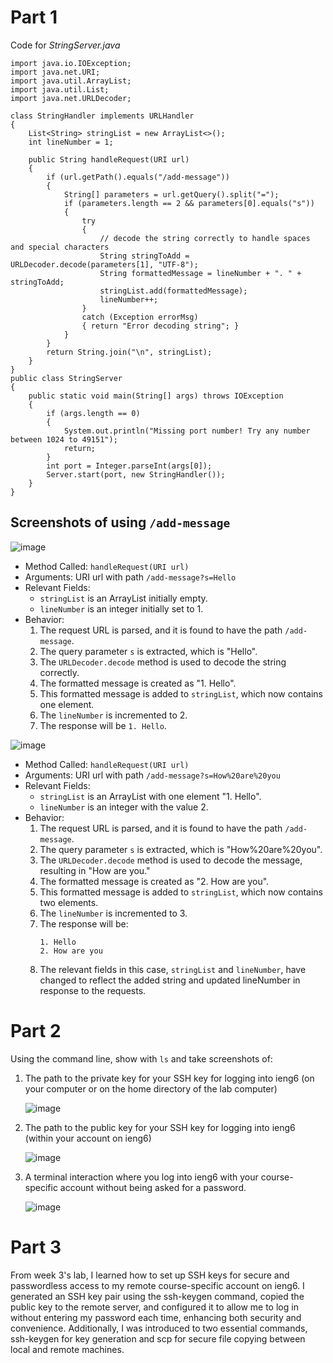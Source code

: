 # Part 1
Code for *StringServer.java*
```
import java.io.IOException;
import java.net.URI;
import java.util.ArrayList;
import java.util.List;
import java.net.URLDecoder;

class StringHandler implements URLHandler 
{
    List<String> stringList = new ArrayList<>();
    int lineNumber = 1;

    public String handleRequest(URI url) 
    {
        if (url.getPath().equals("/add-message")) 
        {
            String[] parameters = url.getQuery().split("=");
            if (parameters.length == 2 && parameters[0].equals("s")) 
            {
                try 
                {
                    // decode the string correctly to handle spaces and special characters
                    String stringToAdd = URLDecoder.decode(parameters[1], "UTF-8");
                    String formattedMessage = lineNumber + ". " + stringToAdd;
                    stringList.add(formattedMessage);
                    lineNumber++;
                } 
                catch (Exception errorMsg) 
                { return "Error decoding string"; }
            }
        }
        return String.join("\n", stringList);
    }
}
public class StringServer 
{
    public static void main(String[] args) throws IOException 
    {
        if (args.length == 0) 
        {
            System.out.println("Missing port number! Try any number between 1024 to 49151");
            return;
        }
        int port = Integer.parseInt(args[0]);
        Server.start(port, new StringHandler());
    }
}
```
## Screenshots of using `/add-message`
![image](https://github.com/xIvanTKx/cse15l-lab-reports/assets/110268085/91d8f37e-085a-4383-b55b-dca9c107a1cd)
- Method Called: `handleRequest(URI url)`
- Arguments: URI url with path `/add-message?s=Hello`
- Relevant Fields:
   - `stringList` is an ArrayList initially empty.
   - `lineNumber` is an integer initially set to 1.
- Behavior:
  1. The request URL is parsed, and it is found to have the path `/add-message`.
  2. The query parameter `s` is extracted, which is "Hello".
  3. The `URLDecoder.decode` method is used to decode the string correctly.
  4. The formatted message is created as "1. Hello".
  5. This formatted message is added to `stringList`, which now contains one element.
  6. The `lineNumber` is incremented to 2.
  7. The response will be `1. Hello`.

![image](https://github.com/xIvanTKx/cse15l-lab-reports/assets/110268085/cecacc30-ad33-419a-9e3a-f258ce17b6b6)
- Method Called: `handleRequest(URI url)`
- Arguments: URI url with path `/add-message?s=How%20are%20you`
- Relevant Fields:
   - `stringList` is an ArrayList with one element "1. Hello".
   - `lineNumber` is an integer with the value 2.
- Behavior:
  1. The request URL is parsed, and it is found to have the path `/add-message`.
  2. The query parameter `s` is extracted, which is "How%20are%20you".
  3. The `URLDecoder.decode` method is used to decode the message, resulting in "How are you."
  4. The formatted message is created as "2. How are you".
  5. This formatted message is added to `stringList`, which now contains two elements.
  6. The `lineNumber` is incremented to 3.
  7. The response will be:
     ```
     1. Hello
     2. How are you
     ```
  8. The relevant fields in this case, `stringList` and `lineNumber`, have changed to reflect the added string and updated lineNumber in response to the requests.

# Part 2
Using the command line, show with `ls` and take screenshots of:
1. The path to the private key for your SSH key for logging into ieng6 (on your computer or on the home directory of the lab computer)

    ![image](https://github.com/xIvanTKx/cse15l-lab-reports/assets/110268085/2a91b0a5-3ff8-4249-a6f5-cd1b53d21d32)

2. The path to the public key for your SSH key for logging into ieng6 (within your account on ieng6)

    ![image](https://github.com/xIvanTKx/cse15l-lab-reports/assets/110268085/afbd9d4f-bd41-456e-b11b-bb6efd792b11)

3. A terminal interaction where you log into ieng6 with your course-specific account without being asked for a password.

    ![image](https://github.com/xIvanTKx/cse15l-lab-reports/assets/110268085/78a3bf00-aa43-4a76-9beb-1a3e2a12a45c)

# Part 3
From week 3's lab, I learned how to set up SSH keys for secure and passwordless access to my remote course-specific account on ieng6. I generated an SSH key pair using the ssh-keygen command, copied the public key to the remote server, and configured it to allow me to log in without entering my password each time, enhancing both security and convenience. Additionally, I was introduced to two essential commands, ssh-keygen for key generation and scp for secure file copying between local and remote machines.
